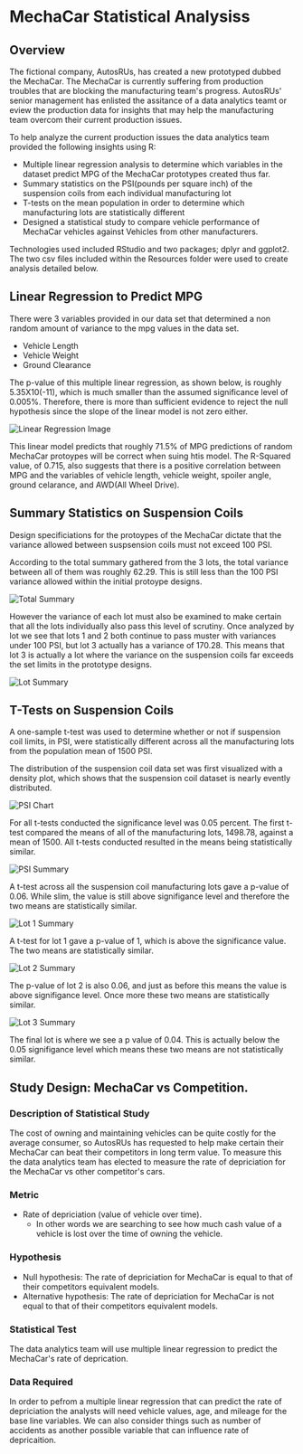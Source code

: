 # MechaCar Statistical Analysiss

## Overview

The fictional company, AutosRUs, has created a new prototyped dubbed the MechaCar. The MechaCar is currently suffering from production troubles that are blocking the manufacturing team's progress. AutosRUs' senior management has enlisted the assitance of a data analytics teamt or eview the production data for insights that may help the manufacturing team overcom their current production issues.

To help analyze the current production issues the data analytics team provided the following insights using R:
- Multiple linear regression analysis to determine which variables in the dataset predict MPG of the MechaCar prototypes created thus far.
- Summary statistics on the PSI(pounds per square inch) of the suspension coils from each individual manufacturing lot
- T-tests on the mean population in order to determine which manufacturing lots are statistically different
- Designed a statistical study to compare vehicle performance of MechaCar vehicles against Vehicles from other manufacturers. 

Technologies used included RStudio and two packages; dplyr and ggplot2. The two csv files included within the Resources folder were used to create analysis detailed below.

## Linear Regression to Predict MPG
There were 3 variables provided in our data set that determined a non random amount of variance to the mpg values in the data set. 

- Vehicle Length
- Vehicle Weight
- Ground Clearance

The p-value of this multiple linear regression, as shown below, is roughly 5.35X10(-11), which is much smaller than the assumed significance level of 0.005%. Therefore, there is more than sufficient evidence to reject the null hypothesis since the slope of the linear model is not zero either.

![Linear Regression Image](https://i.imgur.com/7zzGIqI.png)

This linear model predicts that roughly 71.5% of MPG predictions of random MechaCar protoypes will be correct when suing htis model. The R-Squared value, of 0.715, also suggests that there is a positive correlation between MPG and the variables of vehicle length, vehicle weight, spoiler angle, ground celarance, and AWD(All Wheel Drive).

## Summary Statistics on Suspension Coils

Design specificiations for the protoypes of the MechaCar dictate that the variance allowed between suspsension coils must not exceed 100 PSI.

According to the total summary gathered from the 3 lots, the total variance between all of them was roughly 62.29. This is still less than the 100 PSI variance allowed within the initial protoype designs. 

![Total Summary](https://i.imgur.com/yh7PKSN.png)

However the variance of each lot must also be examined to make certain that all the lots individually also pass this level of scrutiny. Once analyzed by lot we see that lots 1 and 2 both continue to pass muster with variances under 100 PSI, but lot 3 actually has a variance of 170.28. This means that lot 3 is actually a lot where the variance on the suspension coils far exceeds the set limits in the prototype designs.

![Lot Summary](https://i.imgur.com/IgOzy2E.png)

## T-Tests on Suspension Coils

A one-sample t-test was used to determine whether or not if suspension coil limits, in PSI, were statistically different across all the manufacturing lots from the population mean of 1500 PSI.

The distribution of the suspension coil data set was first visualized with a density plot, which shows that the suspension coil dataset is nearly evently distributed.

![PSI Chart](https://i.imgur.com/QJzW37s.png)

For all t-tests conducted the significance level was 0.05 percent. The first t-test compared the means of all of the manufacturing lots, 1498.78, against a mean of 1500. All t-tests conducted resulted in the means being statistically similar. 

![PSI Summary](https://i.imgur.com/7ehmniV.png)

A t-test across all the suspension coil manufacturing lots gave a p-value of 0.06. While slim, the value is still above signifigance level and therefore the two means are statistically similar.

![Lot 1 Summary](https://i.imgur.com/Yto3BIK.png)

A t-test for lot 1 gave a p-value of 1, which is above the significance value. The two means are statistically similar.

![Lot 2 Summary](https://i.imgur.com/lzbwwzh.png)

The p-value of lot 2 is also 0.06, and just as before this means the value is above signifigance level. Once more these two means are statistically similar.

![Lot 3 Summary](https://i.imgur.com/HhLrVkz.png)

The final lot is where we see a p value of 0.04. This is actually below the 0.05 signifigance level which means these two means are not statistically similar.

## Study Design: MechaCar vs Competition. 

### Description of Statistical Study

The cost of owning and maintaining vehicles can be quite costly for the average consumer, so AutosRUs has requested to help make certain their MechaCar can beat their competitors in long term value. To measure this the data analytics team has elected to measure the rate of depriciation for the MechaCar vs other competitor's cars.

### Metric

- Rate of depriciation (value of vehicle over time). 
  - In other words we are searching to see how much cash value of a vehicle is lost over the time of owning the vehicle.

### Hypothesis

- Null hypothesis: The rate of depriciation for MechaCar is equal to that of their competitors equivalent models. 
- Alternative hypothesis: The rate of depriciation for MechaCar is not equal to that of their competitors equivalent models.

### Statistical Test

The data analytics team will use multiple linear regression to predict the MechaCar's rate of deprication.

### Data Required 

In order to pefrom a multiple linear regression that can predict the rate of depriciation the analysts will need vehicle values, age, and mileage for the base line variables. We can also consider things such as number of accidents as another possible variable that can influence rate of depricaition. 
